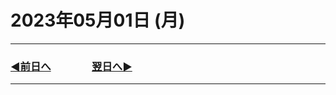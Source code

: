 # 2023年05月01日 (月)

---

### [◀️前日へ](https://github.com/yuasys/chatty-journal/blob/main/2023/04/2023-04-30.md)&emsp;&emsp;&emsp;&emsp;[翌日へ▶️](https://github.com/yuasys/chatty-journal/blob/main/2023/05/2023-05-02.md)

---
